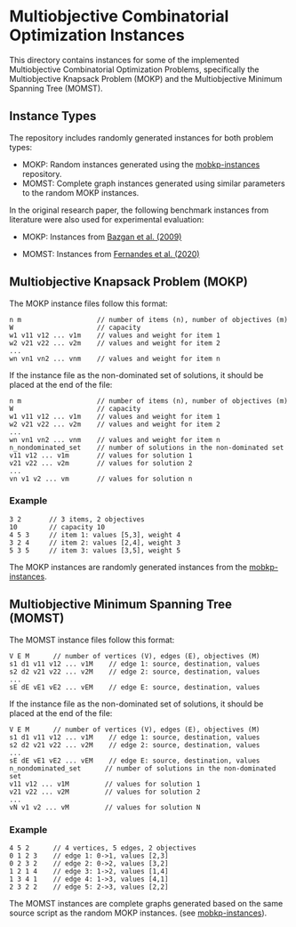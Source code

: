 # Multiobjective Combinatorial Optimization Instances

This directory contains instances for some of the implemented Multiobjective Combinatorial Optimization Problems, specifically the Multiobjective Knapsack Problem (MOKP) and the Multiobjective Minimum Spanning Tree (MOMST).

## Instance Types

The repository includes randomly generated instances for both problem types:

- MOKP: Random instances generated using the [mobkp-instances](https://github.com/gaplopes/mobkp-instances) repository.
- MOMST: Complete graph instances generated using similar parameters to the random MOKP instances.

In the original research paper, the following benchmark instances from literature were also used for experimental evaluation:

- MOKP: Instances from [Bazgan et al. (2009)](https://doi.org/10.1016/j.cor.2007.09.009)

- MOMST: Instances from [Fernandes et al. (2020)](https://doi.org/10.1007/s10589-019-00154-1)

## Multiobjective Knapsack Problem (MOKP)

The MOKP instance files follow this format:

```
n m                   // number of items (n), number of objectives (m)
W                     // capacity
w1 v11 v12 ... v1m    // values and weight for item 1
w2 v21 v22 ... v2m    // values and weight for item 2
...
wn vn1 vn2 ... vnm    // values and weight for item n
```

If the instance file as the non-dominated set of solutions, it should be placed at the end of the file:

```
n m                   // number of items (n), number of objectives (m)
W                     // capacity
w1 v11 v12 ... v1m    // values and weight for item 1
w2 v21 v22 ... v2m    // values and weight for item 2
...
wn vn1 vn2 ... vnm    // values and weight for item n
n_nondominated_set    // number of solutions in the non-dominated set
v11 v12 ... v1m       // values for solution 1
v21 v22 ... v2m       // values for solution 2
...
vn v1 v2 ... vm       // values for solution n
```

### Example
```
3 2       // 3 items, 2 objectives
10        // capacity 10
4 5 3     // item 1: values [5,3], weight 4
3 2 4     // item 2: values [2,4], weight 3
5 3 5     // item 3: values [3,5], weight 5
```

The MOKP instances are randomly generated instances from the [mobkp-instances](https://github.com/gaplopes/mobkp-instances).

## Multiobjective Minimum Spanning Tree (MOMST)

The MOMST instance files follow this format:

```
V E M      // number of vertices (V), edges (E), objectives (M)
s1 d1 v11 v12 ... v1M    // edge 1: source, destination, values
s2 d2 v21 v22 ... v2M    // edge 2: source, destination, values
...
sE dE vE1 vE2 ... vEM    // edge E: source, destination, values
```

If the instance file as the non-dominated set of solutions, it should be placed at the end of the file:

```
V E M      // number of vertices (V), edges (E), objectives (M)
s1 d1 v11 v12 ... v1M    // edge 1: source, destination, values
s2 d2 v21 v22 ... v2M    // edge 2: source, destination, values
...
sE dE vE1 vE2 ... vEM    // edge E: source, destination, values
n_nondominated_set      // number of solutions in the non-dominated set
v11 v12 ... v1M         // values for solution 1
v21 v22 ... v2M         // values for solution 2
...
vN v1 v2 ... vM         // values for solution N
```

### Example
```
4 5 2      // 4 vertices, 5 edges, 2 objectives
0 1 2 3    // edge 1: 0->1, values [2,3]
0 2 3 2    // edge 2: 0->2, values [3,2]
1 2 1 4    // edge 3: 1->2, values [1,4]
1 3 4 1    // edge 4: 1->3, values [4,1]
2 3 2 2    // edge 5: 2->3, values [2,2]
```

The MOMST instances are complete graphs generated based on the same source script as the random MOKP instances. (see [mobkp-instances](https://github.com/gaplopes/mobkp-instances)).
